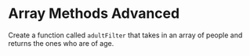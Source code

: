 # Array Methods Advanced

Create a function called `adultFilter` that takes in an array of people and returns the ones who are of age.

